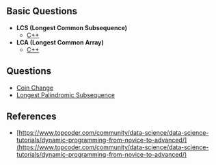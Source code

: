 ## Basic Questions
- **LCS (Longest Common Subsequence)**
    - [C++](LCS.cpp)
- **LCA (Longest Common Array)**
    - [C++](LCA.cpp)

## Questions
- [Coin Change](CoinChange.py)
- [Longest Palindromic Subsequence](LongestPalindromicSubsequence.cpp)

## References
- [https://www.topcoder.com/community/data-science/data-science-tutorials/dynamic-programming-from-novice-to-advanced/](https://www.topcoder.com/community/data-science/data-science-tutorials/dynamic-programming-from-novice-to-advanced/)
